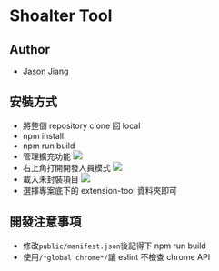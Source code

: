 # Shoalter Tool

## Author

- [Jason Jiang](https://github.com/st890670)

## 安裝方式

- 將整個 repository clone 回 local
- npm install
- npm run build
- 管理擴充功能
  ![](https://i.imgur.com/UZUi7Zvl.png)
- 右上角打開開發人員模式
  ![](https://i.imgur.com/JphjcVz.png)
- 載入未封裝項目
  ![](https://i.imgur.com/jNZLFKQ.png)
- 選擇專案底下的 extension-tool 資料夾即可

## 開發注意事項

- 修改`public/manifest.json`後記得下 npm run build
- 使用`/*global chrome*/`讓 eslint 不檢查 chrome API
